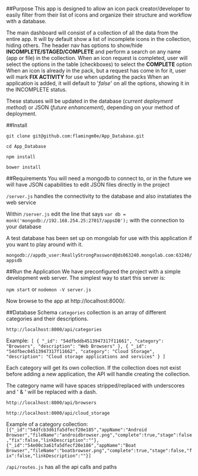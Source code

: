##Purpose
This app is designed to allow an icon pack creator/developer to easily filter from their list of icons and organize their structure and workflow with a database.

The main dashboard will consist of a collection of all the data from the entire app. It will by default show a list of incomplete icons in the collection, hiding others. The header nav has options to show/hide **INCOMPLETE/STAGED/COMPLETE** and perform a search on any name (app or file) in the collection.
When an icon request is completed, user will select the options in the table (checkboxes) to select the **COMPLETE** option
When an icon is already in the pack, but a request has come in for it, user will mark **FIX ACTIVITY** for use when updating the packs
When an application is added, it will default to '_false_' on all the options, showing it in the INCOMPLETE status.

These statuses will be updated in the database (_current deployment method_) or JSON (_future enhancement_), depending on your method of deployment.

##Install

`git clone git@github.com:flamingm0e/App_Database.git`

`cd App_Database`

`npm install`

`bower install`

##Requirements
You will need a mongodb to connect to, or in the future we will have JSON capabilities to edit JSON files directly in the project

`/server.js` handles the connectivity to the database and also instatiates the web service

Within `/server.js` edit the line that says `var db = monk('mongodb://192.168.254.25:27017/appsDB');` with the connection to your database

A test database has been set up on mongolab for use with this application if you want to play around with it.

`mongodb://appdb_user:ReallyStrongPassword@ds063240.mongolab.com:63240/appsdb`


##Run the Application
We have preconfigured the project with a simple development web server. The simplest way to start this server is:

`npm start`
or
`nodemon -V server.js`

Now browse to the app at http://localhost:8000/.

##Database Schema
`categories` collection is an array of different categories and their descriptions.

`http://localhost:8000/api/categories`

Example:```
	[
    {
        "_id": "54dfbddb4513947317f11661",
        "category": "Browsers",
        "description": "Web Browsers"
    },
    {
        "_id": "54dfbec04513947317f11662",
        "category": "Cloud Storage",
        "description": "Cloud storage applications and services"
    }
    ]```

Each category will get its own collection.  If the collection does not exist before adding a new application, the API will handle creating the collection.

The category name will have spaces stripped/replaced with underscores and ' & ' will be replaced with a dash.

`http://localhost:8000/api/browsers`

`http://localhost:8000/api/cloud_storage`

Example of a category collection:```[{"_id":"54dfcb3d61fa5dfecf20e185","appName":"Android Browser","fileName":"androidbrowser.png","complete":true,"stage":false,"fix":false,"linkDescription":""},{"_id":"54e00c3a61fa5dfecf20e186","appName":"Boat Browser","fileName":"boatbrowser.png","complete":true,"stage":false,"fix":false,"linkDescription":""}]```

`/api/routes.js` has all the api calls and paths


